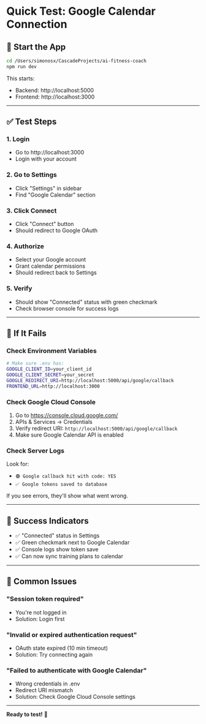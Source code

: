 # Quick Test: Google Calendar Connection

## 🚀 Start the App

```bash
cd /Users/simonosx/CascadeProjects/ai-fitness-coach
npm run dev
```

This starts:
- Backend: http://localhost:5000
- Frontend: http://localhost:3000

---

## ✅ Test Steps

### 1. Login
- Go to http://localhost:3000
- Login with your account

### 2. Go to Settings
- Click "Settings" in sidebar
- Find "Google Calendar" section

### 3. Click Connect
- Click "Connect" button
- Should redirect to Google OAuth

### 4. Authorize
- Select your Google account
- Grant calendar permissions
- Should redirect back to Settings

### 5. Verify
- Should show "Connected" status with green checkmark
- Check browser console for success logs

---

## 🐛 If It Fails

### Check Environment Variables
```bash
# Make sure .env has:
GOOGLE_CLIENT_ID=your_client_id
GOOGLE_CLIENT_SECRET=your_secret
GOOGLE_REDIRECT_URI=http://localhost:5000/api/google/callback
FRONTEND_URL=http://localhost:3000
```

### Check Google Cloud Console
1. Go to https://console.cloud.google.com/
2. APIs & Services → Credentials
3. Verify redirect URI: `http://localhost:5000/api/google/callback`
4. Make sure Google Calendar API is enabled

### Check Server Logs
Look for:
- `🟢 Google callback hit with code: YES`
- `✅ Google tokens saved to database`

If you see errors, they'll show what went wrong.

---

## 🎉 Success Indicators

- ✅ "Connected" status in Settings
- ✅ Green checkmark next to Google Calendar
- ✅ Console logs show token save
- ✅ Can now sync training plans to calendar

---

## 🔧 Common Issues

### "Session token required"
- You're not logged in
- Solution: Login first

### "Invalid or expired authentication request"
- OAuth state expired (10 min timeout)
- Solution: Try connecting again

### "Failed to authenticate with Google Calendar"
- Wrong credentials in .env
- Redirect URI mismatch
- Solution: Check Google Cloud Console settings

---

**Ready to test!** 🚀
